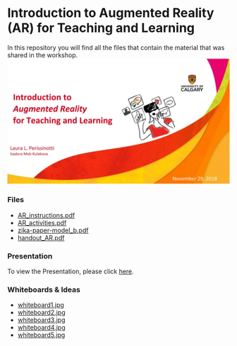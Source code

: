 # Introduction to Augmented Reality (AR) for Teaching and Learning

In this repository you will find all the files that contain the material that was shared in the workshop.
![alt text](https://github.com/perissinotti/ARworkshop/blob/master/AR_workshop.jpg)

### Files
* [AR_instructions.pdf](https://github.com/perissinotti/ARworkshop/blob/master/AR_instructions.pdf)
* [AR_activities.pdf](https://github.com/perissinotti/ARworkshop/blob/master/AR_activities.pdf)
* [zika-paper-model_b.pdf](https://github.com/perissinotti/ARworkshop/blob/master/zika-paper-model_b.pdf)
* [handout_AR.pdf](https://github.com/perissinotti/ARworkshop/blob/master/handout_AR.pdf)

### Presentation
To view the Presentation, please click [here](https://docs.google.com/presentation/d/e/2PACX-1vSV_LXkpBjZXiu2--LwwopvlHcABnHKG6X13Z-FEmLVR-kv8xOdlSLWDqIaVUHj5IXD-OCdSK8fwRxV/pub?start=false&loop=false&delayms=3000&slide=id.p1).

### Whiteboards & Ideas
* [whiteboard1.jpg](https://github.com/perissinotti/ARworkshop/blob/master/whiteboard1.jpg)
* [whiteboard2.jpg](https://github.com/perissinotti/ARworkshop/blob/master/whiteboard2.jpg)
* [whiteboard3.jpg](https://github.com/perissinotti/ARworkshop/blob/master/whiteboard3.jpg)
* [whiteboard4.jpg](https://github.com/perissinotti/ARworkshop/blob/master/whiteboard4.jpg)
* [whiteboard5.jpg](https://github.com/perissinotti/ARworkshop/blob/master/whiteboard5.jpg)



